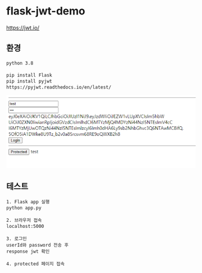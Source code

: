 # flask-jwt-demo
https://jwt.io/

## 환경
```
python 3.8 

pip install Flask
pip install pyjwt
https://pyjwt.readthedocs.io/en/latest/
```
![](.README_images/82e3594e.png)
## 테스트
```shell script
1. Flask app 실행
python app.py

2. 브라우저 접속
localhost:5000

3. 로그인 
userId와 password 전송 후 
response jwt 확인

4. protected 페이지 접속

```




